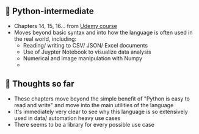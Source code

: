 ## 🐍 Python-intermediate

- Chapters 14, 15, 16... from [Udemy course](https://www.udemy.com/course/the-python-mega-course/)
- Moves beyond basic syntax and into how the language is often used in the real world, including:
    * Reading/ writing to CSV/ JSON/ Excel documents
    * Use of Juypter Notebook to visualize data analysis
    * Numerical and image manipulation with Numpy
    * 


## 💭 Thoughts so far

- These chapters move beyond the simple benefit of "Python is easy to read and write" and move into the main utilities of the language
- It's immediately very clear to see why this language is so extensively used in data/ automation heavy use cases
- There seems to be a library for every possible use case 
